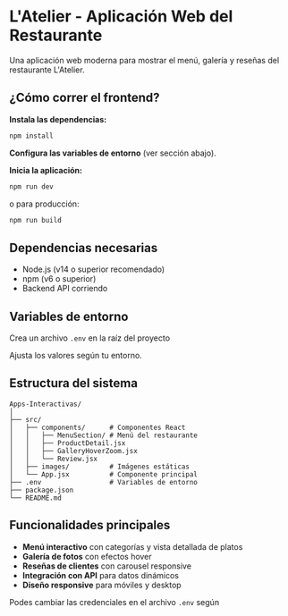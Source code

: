 # L'Atelier - Aplicación Web del Restaurante

Una aplicación web moderna para mostrar el menú, galería y reseñas del restaurante L'Atelier.

## ¿Cómo correr el frontend?

**Instala las dependencias:**
```bash
npm install
```

**Configura las variables de entorno** (ver sección abajo).

**Inicia la aplicación:**
```bash
npm run dev
```
o para producción:
```bash
npm run build
```



## Dependencias necesarias

- Node.js (v14 o superior recomendado)
- npm (v6 o superior)  
- Backend API corriendo

## Variables de entorno

Crea un archivo `.env` en la raíz del proyecto 

Ajusta los valores según tu entorno.

## Estructura del sistema

```
Apps-Interactivas/
│
├── src/
│   ├── components/      # Componentes React
│   │   ├── MenuSection/ # Menú del restaurante
│   │   ├── ProductDetail.jsx
│   │   ├── GalleryHoverZoom.jsx
│   │   └── Review.jsx
│   ├── images/          # Imágenes estáticas
│   └── App.jsx          # Componente principal
├── .env                 # Variables de entorno
├── package.json
└── README.md
```

## Funcionalidades principales

- **Menú interactivo** con categorías y vista detallada de platos
- **Galería de fotos** con efectos hover
- **Reseñas de clientes** con carousel responsive
- **Integración con API** para datos dinámicos
- **Diseño responsive** para móviles y desktop

Podes cambiar las credenciales en el archivo `.env` según


















